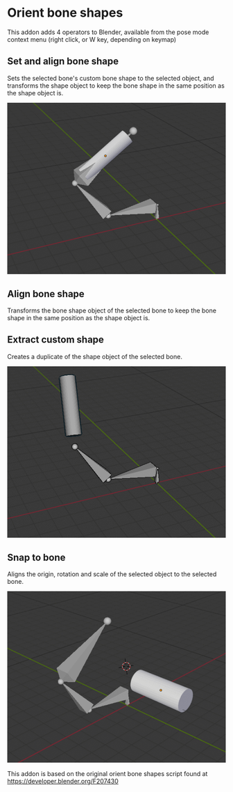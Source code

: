 # Orient bone shapes

This addon adds 4 operators to Blender, available from the pose mode context menu (right click, or W key, depending on keymap)

## Set and align bone shape

Sets the selected bone's custom bone shape to the selected object, and transforms the shape object to keep the bone shape in the same position as the shape object is.

![Set and align](img/set_and_align.gif)

## Align bone shape

Transforms the bone shape object of the selected bone to keep the bone shape in the same position as the shape object is.

## Extract custom shape

Creates a duplicate of the shape object of the selected bone.

![Extract bone shape](img/extract_bone_shape.gif)

## Snap to bone

Aligns the origin, rotation and scale of the selected object to the selected bone.

![Snap to bone](img/snap_to_bone.gif)

This addon is based on the original orient bone shapes script found at https://developer.blender.org/F207430
